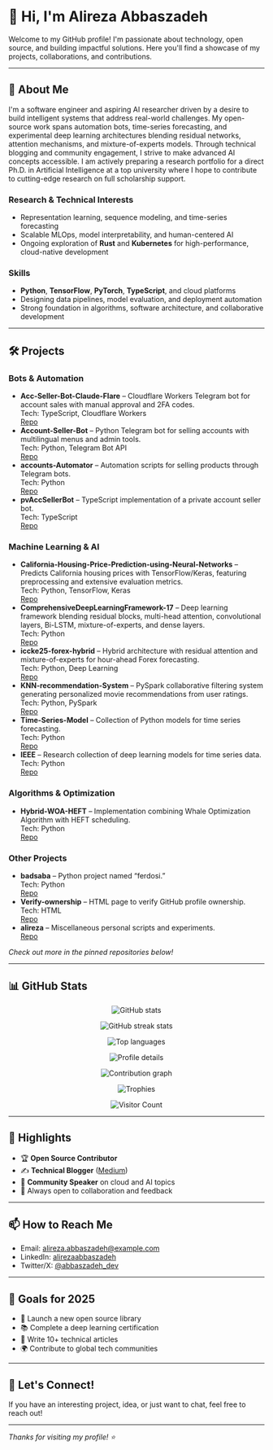 # 👋 Hi, I'm Alireza Abbaszadeh

Welcome to my GitHub profile!
I'm passionate about technology, open source, and building impactful solutions. Here you'll find a showcase of my projects, collaborations, and contributions.

---

## 🚀 About Me

I'm a software engineer and aspiring AI researcher driven by a desire to build intelligent systems that address real-world challenges. My open-source work spans automation bots, time-series forecasting, and experimental deep learning architectures blending residual networks, attention mechanisms, and mixture-of-experts models. Through technical blogging and community engagement, I strive to make advanced AI concepts accessible. I am actively preparing a research portfolio for a direct Ph.D. in Artificial Intelligence at a top university where I hope to contribute to cutting-edge research on full scholarship support.

### Research & Technical Interests
- Representation learning, sequence modeling, and time-series forecasting
- Scalable MLOps, model interpretability, and human-centered AI
- Ongoing exploration of **Rust** and **Kubernetes** for high-performance, cloud-native development

### Skills
- **Python**, **TensorFlow**, **PyTorch**, **TypeScript**, and cloud platforms
- Designing data pipelines, model evaluation, and deployment automation
- Strong foundation in algorithms, software architecture, and collaborative development

---

## 🛠️ Projects

### Bots & Automation
- **Acc-Seller-Bot-Claude-Flare** – Cloudflare Workers Telegram bot for account sales with manual approval and 2FA codes.  
  Tech: TypeScript, Cloudflare Workers  
  [Repo](https://github.com/alirezaabbaszadeh/Acc-Seller-Bot-Claude-Flare)
- **Account-Seller-Bot** – Python Telegram bot for selling accounts with multilingual menus and admin tools.  
  Tech: Python, Telegram Bot API  
  [Repo](https://github.com/alirezaabbaszadeh/Account-Seller-Bot)
- **accounts-Automator** – Automation scripts for selling products through Telegram bots.  
  Tech: Python  
  [Repo](https://github.com/alirezaabbaszadeh/accounts-Automator)
- **pvAccSellerBot** – TypeScript implementation of a private account seller bot.  
  Tech: TypeScript  
  [Repo](https://github.com/alirezaabbaszadeh/pvAccSellerBot)

### Machine Learning & AI
- **California-Housing-Price-Prediction-using-Neural-Networks** – Predicts California housing prices with TensorFlow/Keras, featuring preprocessing and extensive evaluation metrics.  
  Tech: Python, TensorFlow, Keras  
  [Repo](https://github.com/alirezaabbaszadeh/California-Housing-Price-Prediction-using-Neural-Networks)
- **ComprehensiveDeepLearningFramework-17** – Deep learning framework blending residual blocks, multi-head attention, convolutional layers, Bi-LSTM, mixture-of-experts, and dense layers.  
  Tech: Python  
  [Repo](https://github.com/alirezaabbaszadeh/ComprehensiveDeepLearningFramework-17)
- **iccke25-forex-hybrid** – Hybrid architecture with residual attention and mixture-of-experts for hour-ahead Forex forecasting.  
  Tech: Python, Deep Learning  
  [Repo](https://github.com/alirezaabbaszadeh/iccke25-forex-hybrid)
- **KNN-recommendation-System** – PySpark collaborative filtering system generating personalized movie recommendations from user ratings.  
  Tech: Python, PySpark  
  [Repo](https://github.com/alirezaabbaszadeh/KNN-recommendation-System)
- **Time-Series-Model** – Collection of Python models for time series forecasting.  
  Tech: Python  
  [Repo](https://github.com/alirezaabbaszadeh/Time-Series-Model)
- **IEEE** – Research collection of deep learning models for time series data.  
  Tech: Python  
  [Repo](https://github.com/alirezaabbaszadeh/IEEE)

### Algorithms & Optimization
- **Hybrid-WOA-HEFT** – Implementation combining Whale Optimization Algorithm with HEFT scheduling.  
  Tech: Python  
  [Repo](https://github.com/alirezaabbaszadeh/Hybrid-WOA-HEFT)

### Other Projects
- **badsaba** – Python project named “ferdosi.”  
  Tech: Python  
  [Repo](https://github.com/alirezaabbaszadeh/badsaba)
- **Verify-ownership** – HTML page to verify GitHub profile ownership.  
  Tech: HTML  
  [Repo](https://github.com/alirezaabbaszadeh/Verify-ownership)
- **alireza** – Miscellaneous personal scripts and experiments.  
  [Repo](https://github.com/alirezaabbaszadeh/alireza)

_Check out more in the pinned repositories below!_

---

## 📊 GitHub Stats

<p align="center">
  <img src="https://github-readme-stats.vercel.app/api?username=alirezaabbaszadeh&show_icons=true&theme=radical" alt="GitHub stats" />
</p>
<p align="center">
  <img src="https://github-readme-streak-stats.herokuapp.com/?user=alirezaabbaszadeh&theme=radical" alt="GitHub streak stats" />
</p>
<p align="center">
  <img src="https://github-readme-stats.vercel.app/api/top-langs/?username=alirezaabbaszadeh&layout=compact&theme=radical" alt="Top languages" />
</p>
<p align="center">
  <img src="https://github-profile-summary-cards.vercel.app/api/cards/profile-details?username=alirezaabbaszadeh&theme=radical" alt="Profile details" />
</p>
<p align="center">
  <img src="https://github-readme-activity-graph.vercel.app/graph?username=alirezaabbaszadeh&theme=radical" alt="Contribution graph" />
</p>
<p align="center">
  <img src="https://github-profile-trophy.vercel.app/?username=alirezaabbaszadeh&theme=radical&column=4&margin-w=15&margin-h=15" alt="Trophies" />
</p>
<p align="center">
  <img src="https://komarev.com/ghpvc/?username=alirezaabbaszadeh&style=flat-square&color=blue" alt="Visitor Count" />
</p>

---

## 🌟 Highlights
- 🏆 **Open Source Contributor**
- ✍️ **Technical Blogger** ([Medium](https://medium.com/@alirezaabbaszadeh))
- 🎤 **Community Speaker** on cloud and AI topics
- 🤝 Always open to collaboration and feedback

---

## 📫 How to Reach Me
- Email: [alireza.abbaszadeh@example.com](mailto:alireza.abbaszadeh@example.com)
- LinkedIn: [alirezaabbaszadeh](https://linkedin.com/in/alirezaabbaszadeh)
- Twitter/X: [@abbaszadeh_dev](https://twitter.com/abbaszadeh_dev)

---

## 🧭 Goals for 2025
- 🚀 Launch a new open source library
- 📚 Complete a deep learning certification
- 📝 Write 10+ technical articles
- 🌍 Contribute to global tech communities

---

## 🤝 Let's Connect!
If you have an interesting project, idea, or just want to chat, feel free to reach out!

---

_Thanks for visiting my profile! ⭐️_
